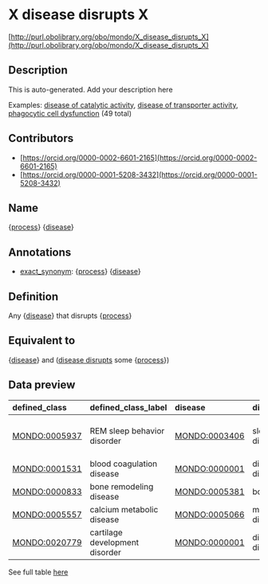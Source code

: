 # X disease disrupts X 

[http://purl.obolibrary.org/obo/mondo/X_disease_disrupts_X](http://purl.obolibrary.org/obo/mondo/X_disease_disrupts_X)
## Description 

This is auto-generated. Add your description here

Examples: [disease of catalytic activity](http://purl.obolibrary.org/obo/MONDO_0044976), [disease of transporter activity](http://purl.obolibrary.org/obo/MONDO_0044975), [phagocytic cell dysfunction](http://purl.obolibrary.org/obo/MONDO_0024627) (49 total)
## Contributors 
* [https://orcid.org/0000-0002-6601-2165](https://orcid.org/0000-0002-6601-2165) 
* [https://orcid.org/0000-0001-5208-3432](https://orcid.org/0000-0001-5208-3432) 
## Name 

{[process](http://www.w3.org/2002/07/owl#Thing)} {[disease](http://purl.obolibrary.org/obo/MONDO_0000001)}

## Annotations 

* [exact_synonym](http://www.geneontology.org/formats/oboInOwl#hasExactSynonym): {[process](http://www.w3.org/2002/07/owl#Thing)} {[disease](http://purl.obolibrary.org/obo/MONDO_0000001)}

## Definition 

Any {[disease](http://purl.obolibrary.org/obo/MONDO_0000001)} that disrupts {[process](http://www.w3.org/2002/07/owl#Thing)}

## Equivalent to 

{[disease](http://purl.obolibrary.org/obo/MONDO_0000001)} and ([disease disrupts](http://purl.obolibrary.org/obo/RO_0004024) some {[process](http://www.w3.org/2002/07/owl#Thing)})

## Data preview 
| defined_class                                | defined_class_label            | disease                                      | disease_label       | process                                   | process_label                         |
|:---------------------------------------------|:-------------------------------|:---------------------------------------------|:--------------------|:------------------------------------------|:--------------------------------------|
| [MONDO:0005937](http://purl.obolibrary.org/obo/MONDO_0005937) | REM sleep behavior disorder    | [MONDO:0003406](http://purl.obolibrary.org/obo/MONDO_0003406) | sleep-wake disorder | [GO:0042747](http://purl.obolibrary.org/obo/GO_0042747) | circadian sleep/wake cycle, REM sleep |
| [MONDO:0001531](http://purl.obolibrary.org/obo/MONDO_0001531) | blood coagulation disease      | [MONDO:0000001](http://purl.obolibrary.org/obo/MONDO_0000001) | disease or disorder | [GO:0007596](http://purl.obolibrary.org/obo/GO_0007596) | blood coagulation                     |
| [MONDO:0000833](http://purl.obolibrary.org/obo/MONDO_0000833) | bone remodeling disease        | [MONDO:0005381](http://purl.obolibrary.org/obo/MONDO_0005381) | bone disease        | [GO:0046849](http://purl.obolibrary.org/obo/GO_0046849) | bone remodeling                       |
| [MONDO:0005557](http://purl.obolibrary.org/obo/MONDO_0005557) | calcium metabolic disease      | [MONDO:0005066](http://purl.obolibrary.org/obo/MONDO_0005066) | metabolic disease   | [GO:0055074](http://purl.obolibrary.org/obo/GO_0055074) | calcium ion homeostasis               |
| [MONDO:0020779](http://purl.obolibrary.org/obo/MONDO_0020779) | cartilage development disorder | [MONDO:0000001](http://purl.obolibrary.org/obo/MONDO_0000001) | disease or disorder | [GO:0051216](http://purl.obolibrary.org/obo/GO_0051216) | cartilage development                 |

See full table [here](https://github.com/monarch-initiative/mondo/blob/master/src/patterns/data/matches/specific_disease_by_disrupted_process.tsv) 
